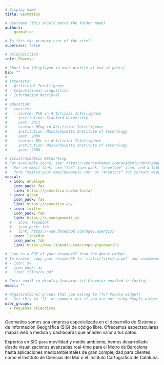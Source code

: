 ```yaml
---
# Display name
title: Geomatico

# Username (this should match the folder name)
authors:
  - geomatico

# Is this the primary user of the site?
superuser: false

# Role/position
role: Empresa

# Short bio (displayed in user profile at end of posts)
bio: ""
#
# interests:
# - Artificial Intelligence
# - Computational Linguistics
# - Information Retrieval
#
# education:
#   courses:
#   - course: PhD in Artificial Intelligence
#     institution: Stanford University
#     year: 2012
#   - course: MEng in Artificial Intelligence
#     institution: Massachusetts Institute of Technology
#     year: 2009
#   - course: BSc in Artificial Intelligence
#     institution: Massachusetts Institute of Technology
#     year: 2008

# Social/Academic Networking
# For available icons, see: https://sourcethemes.com/academic/docs/page-builder/#icons
#   For an email link, use "fas" icon pack, "envelope" icon, and a link in the
#   form "mailto:your-email@example.com" or "#contact" for contact widget.
social:
  - icon: envelope
    icon_pack: fas
    link: https://geomatico.es/contacta/
  - icon: globe
    icon_pack: fas
    link: https://geomatico.es/
  - icon: twitter
    icon_pack: fab
    link: https://x.com/geomati_co
  # - icon: facebook
  #   icon_pack: fab
  #   link: https://www.facebook.com/bgeo.opengis/
  - icon: linkedin
    icon_pack: fab
    link: https://www.linkedin.com/company/geomatico

# Link to a PDF of your resume/CV from the About widget.
# To enable, copy your resume/CV to `static/files/cv.pdf` and uncomment the lines below.
# - icon: cv
#   icon_pack: ai
#   link: files/cv.pdf

# Enter email to display Gravatar (if Gravatar enabled in Config)
email: ""

# Organizational groups that you belong to (for People widget)
#   Set this to `[]` or comment out if you are not using People widget.
user_groups:
  - Pequeños colectivos
---
```


<!-- texto recibido por correo -->

Geomatico somos una empresa especializada en el desarrollo de Sistemas de Información Geográfica (SIG) de código libre. Ofrecemos espectaculares mapas web a medida y dashboards que añaden valor a tus datos.

Expertos en SIG para movilidad y medio ambiente, hemos desarrollado desde visualizaciones avanzadas real-time para el Metro de Barcelona hasta aplicaciones medioambientales de gran complejidad para clientes como el Instituto de Ciencias del Mar o el Instituto Cartográfico de Cataluña.

